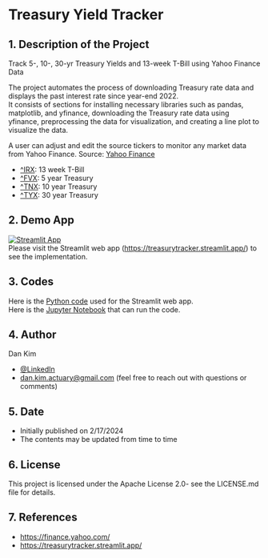 # Treasury Yield Tracker
## 1. Description of the Project
Track 5-, 10-, 30-yr Treasury Yields and 13-week T-Bill using Yahoo Finance Data

The project automates the process of downloading Treasury rate data and displays the past interest rate since year-end 2022.  
It consists of sections for installing necessary libraries such as pandas, matplotlib, and yfinance, downloading the Treasury rate data using yfinance, preprocessing the data for visualization, and creating a line plot to visualize the data.

A user can adjust and edit the source tickers to monitor any market data from Yahoo Finance.
Source: [Yahoo Finance](https://finance.yahoo.com/)
- [^IRX](https://finance.yahoo.com/quote/%5EIRX/history): 13 week T-Bill
- [^FVX](https://finance.yahoo.com/quote/%5EFVX/history): 5 year Treasury
- [^TNX](https://finance.yahoo.com/quote/%5ETNX/history): 10 year Treasury
- [^TYX](https://finance.yahoo.com/quote/%5ETYX/history): 30 year Treasury

## 2. Demo App

[![Streamlit App](https://static.streamlit.io/badges/streamlit_badge_black_white.svg)](https://treasurytracker.streamlit.app/)  
Please visit the Streamlit web app (https://treasurytracker.streamlit.app/) to see the implementation.

## 3. Codes

Here is the [Python code](code/TreasuryTrackerStreamlitApp.py) used for the Streamlit web app.  
Here is the [Jupyter Notebook](code/TreasuryYieldTracker.ipynb) that can run the code. 

## 4. Author
Dan Kim 

- [@LinkedIn](https://www.linkedin.com/in/dan-kim-4aaa4b36/)
- dan.kim.actuary@gmail.com (feel free to reach out with questions or comments)

## 5. Date
- Initially published on 2/17/2024
- The contents may be updated from time to time
  
## 6. License
This project is licensed under the Apache License 2.0- see the LICENSE.md file for details.

## 7. References
- https://finance.yahoo.com/
- https://treasurytracker.streamlit.app/
